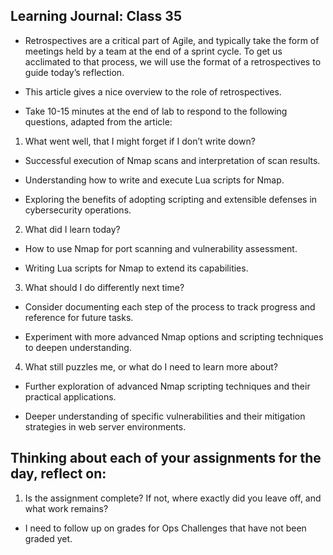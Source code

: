 ## Learning Journal: Class 35

- Retrospectives are a critical part of Agile, and typically take the form of meetings held by a team at the end of a sprint cycle. To get us acclimated to that process, we will use the format of a retrospectives to guide today’s reflection.

- This article gives a nice overview to the role of retrospectives.

- Take 10-15 minutes at the end of lab to respond to the following questions, adapted from the article:

1) What went well, that I might forget if I don’t write down?

- Successful execution of Nmap scans and interpretation of scan results.

- Understanding how to write and execute Lua scripts for Nmap.

- Exploring the benefits of adopting scripting and extensible defenses in cybersecurity operations.

2) What did I learn today?

- How to use Nmap for port scanning and vulnerability assessment.

- Writing Lua scripts for Nmap to extend its capabilities.

3) What should I do differently next time?

- Consider documenting each step of the process to track progress and reference for future tasks.

- Experiment with more advanced Nmap options and scripting techniques to deepen understanding.


4) What still puzzles me, or what do I need to learn more about?

- Further exploration of advanced Nmap scripting techniques and their practical applications.

- Deeper understanding of specific vulnerabilities and their mitigation strategies in web server environments.

## Thinking about each of your assignments for the day, reflect on:

1) Is the assignment complete? If not, where exactly did you leave off, and what work remains?

- I need to follow up on grades for Ops Challenges that have not been graded yet.
